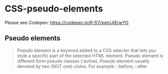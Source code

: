 # CSS-pseudo-elements

Please see Codepen: https://codepen.io/K-SY/pen/JjErwYG

## Pseudo elements
  
>Pseudo element is a keyword added to a CSS selector that lets you style a specific part of the setected HTML element.
>Pseudo element is different form pseudo classes (:active).
>Pseudo element usually denoted by two (NOT one) clolns.
>For example: ::before, ::after
